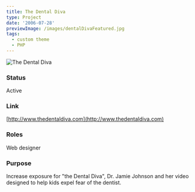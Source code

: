 ```yaml
---
title: The Dental Diva
type: Project
date: '2006-07-28'
previewImage: /images/dentalDivaFeatured.jpg
tags:
  - custom theme
  - PHP
---
```

![The Dental Diva](/images/dentalDivaTop.jpg)

### Status

Active

### Link

[http://www.thedentaldiva.com](http://www.thedentaldiva.com)

### Roles

Web designer

### Purpose

Increase exposure for "the Dental Diva", Dr. Jamie Johnson and her video designed to help kids expel fear of the dentist.

